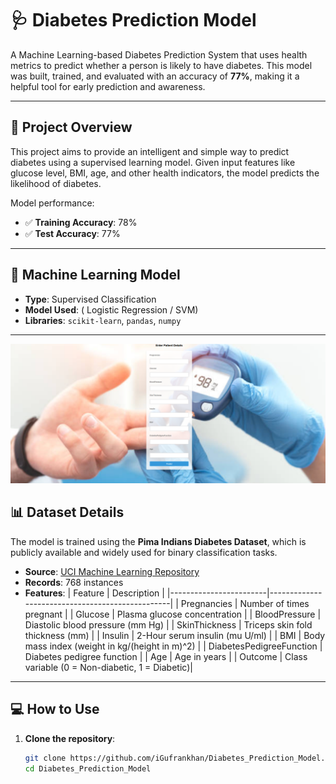 # 🩺 Diabetes Prediction Model

A Machine Learning-based Diabetes Prediction System that uses health metrics to predict whether a person is likely to have diabetes. This model was built, trained, and evaluated with an accuracy of **77%**, making it a helpful tool for early prediction and awareness.

---



## 🚀 Project Overview

This project aims to provide an intelligent and simple way to predict diabetes using a supervised learning model. Given input features like glucose level, BMI, age, and other health indicators, the model predicts the likelihood of diabetes.

Model performance:
- ✅ **Training Accuracy**: 78%
- ✅ **Test Accuracy**: 77%

---

## 🧠 Machine Learning Model

- **Type**: Supervised Classification
- **Model Used**: ( Logistic Regression  / SVM) 
- **Libraries**: `scikit-learn`, `pandas`, `numpy`

---

<img src="screenshort/front.png" alt="Diabetes Prediction GUI" width="800"/>

## 📊 Dataset Details

The model is trained using the **Pima Indians Diabetes Dataset**, which is publicly available and widely used for binary classification tasks.

- **Source**: [UCI Machine Learning Repository](https://www.kaggle.com/datasets/uciml/pima-indians-diabetes-database)
- **Records**: 768 instances
- **Features**:
  | Feature                | Description                                     |
  |------------------------|-------------------------------------------------|
  | Pregnancies            | Number of times pregnant                        |
  | Glucose                | Plasma glucose concentration                    |
  | BloodPressure          | Diastolic blood pressure (mm Hg)                |
  | SkinThickness          | Triceps skin fold thickness (mm)               |
  | Insulin                | 2-Hour serum insulin (mu U/ml)                  |
  | BMI                    | Body mass index (weight in kg/(height in m)^2) |
  | DiabetesPedigreeFunction | Diabetes pedigree function                     |
  | Age                    | Age in years                                    |
  | Outcome                | Class variable (0 = Non-diabetic, 1 = Diabetic)|

---

## 💻 How to Use

1. **Clone the repository**:
   ```bash
   git clone https://github.com/iGufrankhan/Diabetes_Prediction_Model.git
   cd Diabetes_Prediction_Model
